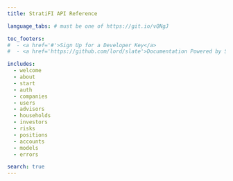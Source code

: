 ```yaml
---
title: StratiFI API Reference

language_tabs: # must be one of https://git.io/vQNgJ

toc_footers:
#  - <a href='#'>Sign Up for a Developer Key</a>
#  - <a href='https://github.com/lord/slate'>Documentation Powered by Slate</a>

includes:
  - welcome
  - about
  - start
  - auth
  - companies
  - users
  - advisors
  - households
  - investors
  - risks
  - positions
  - accounts
  - models
  - errors

search: true
---
```

